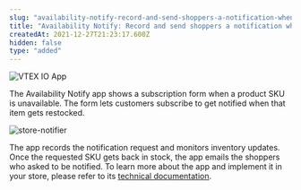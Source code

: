 ```yaml
---
slug: "availability-notify-record-and-send-shoppers-a-notification-when-an-item-is-back-in-stock"
title: "Availability Notify: Record and send shoppers a notification when an item is back in stock"
createdAt: 2021-12-27T21:23:17.600Z
hidden: false
type: "added"
---
```


![VTEX IO App](https://cdn.jsdelivr.net/gh/vtexdocs/dev-portal-content@main/images/availability-notify-record-and-send-shoppers-a-notification-when-an-item-is-back-in-stock-0.png)

The Availability Notify app shows a subscription form when a product SKU is unavailable. The form lets customers subscribe to get notified when that item gets restocked.

![store-notifier](https://cdn.jsdelivr.net/gh/vtexdocs/dev-portal-content@main/images/availability-notify-record-and-send-shoppers-a-notification-when-an-item-is-back-in-stock-1.png)

The app records the notification request and monitors inventory updates. Once the requested SKU gets back in stock, the app emails the shoppers who asked to be notified.
To learn more about the app and implement it in your store, please refer to its [technical documentation](https://developers.vtex.com/docs/guides/vtex-availability-notify).
